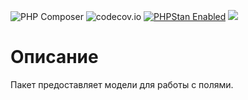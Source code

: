 ![PHP Composer](https://github.com/jeyroik/extas-fields/workflows/PHP%20Composer/badge.svg?branch=master&event=push)
![codecov.io](https://codecov.io/gh/jeyroik/extas-fields/coverage.svg?branch=master)
<a href="https://github.com/phpstan/phpstan"><img src="https://img.shields.io/badge/PHPStan-enabled-brightgreen.svg?style=flat" alt="PHPStan Enabled"></a> 
<a href="https://codeclimate.com/github/jeyroik/extas-fields/maintainability"><img src="https://api.codeclimate.com/v1/badges/fd7124fb582c337a3de1/maintainability" /></a>

# Описание

Пакет предоставляет модели для работы с полями.
